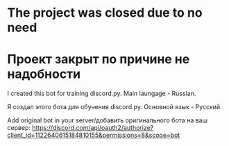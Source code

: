 # The project was closed due to no need
# Проект закрыт по причине не надобности

I created this bot for training discord.py. Main laungage - Russian.

Я создал этого бота для обучения discord.py. Основной язык - Русский.

Add original bot in your server/добавить оригинального бота на ваш сервер: https://discord.com/api/oauth2/authorize?client_id=1122640615184810155&permissions=8&scope=bot
